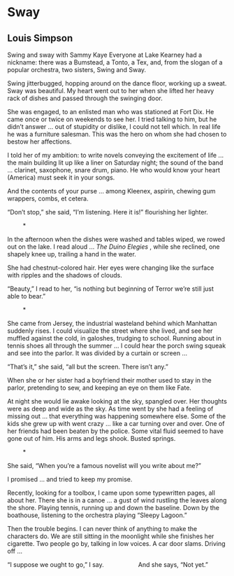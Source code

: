 # Sway
## Louis Simpson
Swing and sway with Sammy Kaye
Everyone at Lake Kearney had a nickname:
there was a Bumstead, a Tonto, a Tex,
and, from the slogan of a popular orchestra,
two sisters, Swing and Sway.

Swing jitterbugged, hopping around
on the dance floor, working up a sweat.
Sway was beautiful. My heart went out to her
when she lifted her heavy rack of dishes
and passed through the swinging door.

She was engaged, to an enlisted man
who was stationed at Fort Dix.
He came once or twice on weekends
to see her. I tried talking to him,
but he didn’t answer ... out of stupidity
or dislike, I could not tell which.
In real life he was a furniture salesman.
This was the hero on whom she had chosen
to bestow her affections.

I told her of my ambition:
to write novels conveying the excitement
of life ... the main building lit up
like a liner on Saturday night;
the sound of the band ... clarinet,
saxophone, snare drum, piano.
He who would know your heart (America)
must seek it in your songs.

And the contents of your purse ...
among Kleenex, aspirin,
chewing gum wrappers, combs, et cetera.

“Don’t stop,” she said, “I’m listening.
Here it is!” flourishing her lighter.

         *

In the afternoon when the dishes were washed
and tables wiped, we rowed out on the lake.
I read aloud ... _The Duino Elegies_ ,
while she reclined, one shapely knee up,
trailing a hand in the water.

She had chestnut-colored hair.
Her eyes were changing like the surface
with ripples and the shadows of clouds.

“Beauty,” I read to her, “is nothing
but beginning of Terror we’re still just able to bear.”

         *

She came from Jersey, the industrial wasteland
behind which Manhattan suddenly rises.
I could visualize the street where she lived,
and see her muffled against the cold,
in galoshes, trudging to school.
Running about in tennis shoes
all through the summer ...
I could hear the porch swing squeak
and see into the parlor.
It was divided by a curtain or screen ...

“That’s it,” she said, “all but the screen.
There isn’t any.”

When she or her sister had a boyfriend
their mother used to stay in the parlor,
pretending to sew, and keeping an eye on them
like Fate.

At night she would lie awake
looking at the sky, spangled over.
Her thoughts were as deep and wide as the sky.
As time went by she had a feeling
of missing out ... that everything
was happening somewhere else.
Some of the kids she grew up with
went crazy ... like a car turning over and over.
One of her friends had been beaten
by the police. Some vital fluid
seemed to have gone out of him.
His arms and legs shook. Busted springs.

         *

She said, “When you’re a famous novelist
will you write about me?”

I promised ... and tried to keep my promise.

Recently, looking for a toolbox,
I came upon some typewritten pages,
all about her. There she is
in a canoe ... a gust of wind
rustling the leaves along the shore.
Playing tennis, running up and down the baseline.
Down by the boathouse, listening to the orchestra
playing “Sleepy Lagoon.”

Then the trouble begins. I can never think of anything
to make the characters do.
We are still sitting in the moonlight
while she finishes her cigarette.
Two people go by, talking in low voices.
A car door slams. Driving off ...

“I suppose we ought to go,”
I say.
                   And she says, “Not yet.”